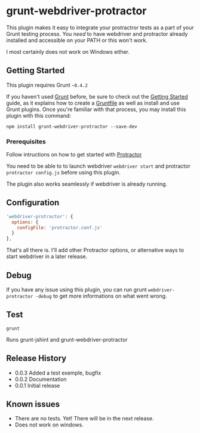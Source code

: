 grunt-webdriver-protractor
==========================

This plugin makes it easy to integrate your protractror tests as a part of your Grunt testing process. You *need* to have webdriver and protractor already installed and accessible on your PATH or this won't work.

I most certainly does not work on Windows either.

## Getting Started
This plugin requires Grunt `~0.4.2`

If you haven't used [Grunt](http://gruntjs.com/) before, be sure to check out the [Getting Started](http://gruntjs.com/getting-started) guide, as it explains how to create a [Gruntfile](http://gruntjs.com/sample-gruntfile) as well as install and use Grunt plugins. Once you're familiar with that process, you may install this plugin with this command:

```shell
npm install grunt-webdriver-protractor --save-dev
```

### Prerequisites

Follow intructions on how to get started with [Protractor](https://github.com/angular/protractor/blob/master/docs/getting-started.md#setup-and-config)

You need to be able to to launch webdriver `webdriver start` and protractor `protractor config.js` before using this plugin.

The plugin also works seamlessly if webdriver is already running.

## Configuration

```js
'webdriver-protractor': {
  options: {
    configFile: 'protractor.conf.js'
  }
},
```

That's all there is. I'll add other Protractor options, or alternative ways to start webdriver in a later release.

## Debug

If you have any issue using this plugin, you can run grunt `webdriver-protractor -debug` to get more informations on what went wrong.

## Test

    grunt
Runs grunt-jshint and grunt-webdriver-protractor

## Release History
- 0.0.3 Added a test exemple, bugfix
- 0.0.2 Documentation
- 0.0.1 Initial release

## Known issues
- There are no tests. Yet! There will be in the next release.
- Does not work on windows.

